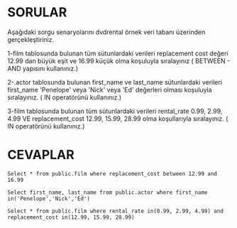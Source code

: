 # SORULAR

Aşağıdaki sorgu senaryolarını dvdrental örnek veri tabanı üzerinden gerçekleştiriniz.

1-film tablosunda bulunan tüm sütunlardaki verileri replacement cost değeri 12.99 dan büyük eşit ve 16.99 küçük olma koşuluyla sıralayınız ( BETWEEN - AND yapısını kullanınız.)

2-.actor tablosunda bulunan first_name ve last_name sütunlardaki verileri first_name 'Penelope' veya 'Nick' veya 'Ed' değerleri olması koşuluyla sıralayınız. ( IN operatörünü kullanınız.)

3-film tablosunda bulunan tüm sütunlardaki verileri rental_rate 0.99, 2.99, 4.99 VE replacement_cost 12.99, 15.99, 28.99 olma koşullarıyla sıralayınız. ( IN operatörünü kullanınız.)

# CEVAPLAR

```
Select * from public.film where replacement_cost between 12.99 and 16.99
```
```
Select first_name, last_name from public.actor where first_name in('Penelope','Nick','Ed')
```
```
Select * from public.film where rental_rate in(0.99, 2.99, 4.99) and replacement_cost in(12.99, 15.99, 28.99)
```
